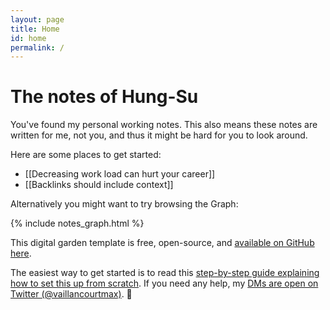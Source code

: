 ```yaml
---
layout: page
title: Home
id: home
permalink: /
---
```


# The notes of Hung-Su

You've found my personal working notes. This also means these notes are written for me, not you, and thus it might be hard for you to look around.

Here are some places to get started:

- [[Decreasing work load can hurt your career]]
- [[Backlinks should include context]]

Alternatively you might want to try browsing the Graph:

{% include notes_graph.html %}

This digital garden template is free, open-source, and [available on GitHub here](https://github.com/maximevaillancourt/digital-garden-jekyll-template).

The easiest way to get started is to read this [step-by-step guide explaining how to set this up from scratch](https://maximevaillancourt.com/blog/setting-up-your-own-digital-garden-with-jekyll). If you need any help, my [DMs are open on Twitter (@vaillancourtmax)](https://twitter.com/vaillancourtmax). 👋
